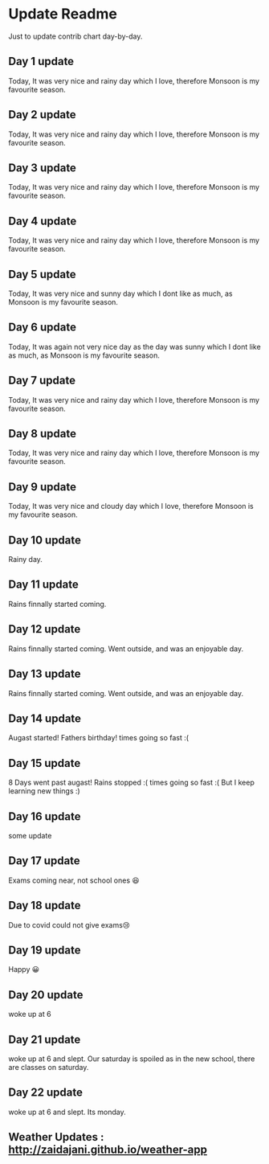 # Update Readme

Just to update contrib chart day-by-day.

## Day 1 update

Today, It was very nice and rainy day which I love, therefore Monsoon is my favourite season. 

## Day 2 update

Today, It was very nice and rainy day which I love, therefore Monsoon is my favourite season. 

## Day 3 update

Today, It was very nice and rainy day which I love, therefore Monsoon is my favourite season. 

## Day 4 update

Today, It was very nice and rainy day which I love, therefore Monsoon is my favourite season. 

## Day 5 update
Today, It was very nice and sunny day which I dont like as much, as Monsoon is my favourite season.

## Day 6 update
Today, It was again not very nice day as the day was sunny which I dont like as much, as Monsoon is my favourite season.

## Day 7 update
Today, It was very nice and rainy day which I love, therefore Monsoon is my favourite season. 

## Day 8 update
Today, It was very nice and rainy day which I love, therefore Monsoon is my favourite season. 


## Day 9 update
Today, It was very nice and cloudy day which I love, therefore Monsoon is my favourite season. 

## Day 10 update

Rainy day.

## Day 11 update

Rains finnally started coming.

## Day 12 update

Rains finnally started coming. Went outside, and was an enjoyable day.

## Day 13 update

Rains finnally started coming. Went outside, and was an enjoyable day.

## Day 14 update

Augast started! Fathers birthday! times going so fast :(

## Day 15 update

8 Days went past augast! Rains stopped :( times going so fast :( But I keep learning new things :)

## Day 16 update

some update

## Day 17 update

Exams coming near, not school ones 😆

## Day 18 update

Due to covid could not give exams😢

## Day 19 update

Happy 😀

## Day 20 update

woke up at 6


## Day 21 update

woke up at 6 and slept. Our saturday is spoiled as in the new school, there are classes on saturday.

## Day 22 update

woke up at 6 and slept. Its monday.

## Weather Updates : http://zaidajani.github.io/weather-app
